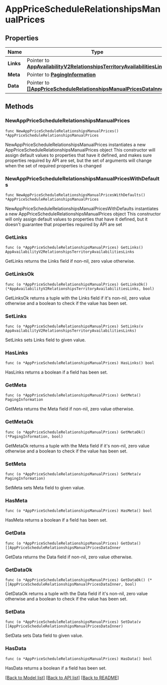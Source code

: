 # AppPriceScheduleRelationshipsManualPrices

## Properties

Name | Type | Description | Notes
------------ | ------------- | ------------- | -------------
**Links** | Pointer to [**AppAvailabilityV2RelationshipsTerritoryAvailabilitiesLinks**](AppAvailabilityV2RelationshipsTerritoryAvailabilitiesLinks.md) |  | [optional] 
**Meta** | Pointer to [**PagingInformation**](PagingInformation.md) |  | [optional] 
**Data** | Pointer to [**[]AppPriceScheduleRelationshipsManualPricesDataInner**](AppPriceScheduleRelationshipsManualPricesDataInner.md) |  | [optional] 

## Methods

### NewAppPriceScheduleRelationshipsManualPrices

`func NewAppPriceScheduleRelationshipsManualPrices() *AppPriceScheduleRelationshipsManualPrices`

NewAppPriceScheduleRelationshipsManualPrices instantiates a new AppPriceScheduleRelationshipsManualPrices object
This constructor will assign default values to properties that have it defined,
and makes sure properties required by API are set, but the set of arguments
will change when the set of required properties is changed

### NewAppPriceScheduleRelationshipsManualPricesWithDefaults

`func NewAppPriceScheduleRelationshipsManualPricesWithDefaults() *AppPriceScheduleRelationshipsManualPrices`

NewAppPriceScheduleRelationshipsManualPricesWithDefaults instantiates a new AppPriceScheduleRelationshipsManualPrices object
This constructor will only assign default values to properties that have it defined,
but it doesn't guarantee that properties required by API are set

### GetLinks

`func (o *AppPriceScheduleRelationshipsManualPrices) GetLinks() AppAvailabilityV2RelationshipsTerritoryAvailabilitiesLinks`

GetLinks returns the Links field if non-nil, zero value otherwise.

### GetLinksOk

`func (o *AppPriceScheduleRelationshipsManualPrices) GetLinksOk() (*AppAvailabilityV2RelationshipsTerritoryAvailabilitiesLinks, bool)`

GetLinksOk returns a tuple with the Links field if it's non-nil, zero value otherwise
and a boolean to check if the value has been set.

### SetLinks

`func (o *AppPriceScheduleRelationshipsManualPrices) SetLinks(v AppAvailabilityV2RelationshipsTerritoryAvailabilitiesLinks)`

SetLinks sets Links field to given value.

### HasLinks

`func (o *AppPriceScheduleRelationshipsManualPrices) HasLinks() bool`

HasLinks returns a boolean if a field has been set.

### GetMeta

`func (o *AppPriceScheduleRelationshipsManualPrices) GetMeta() PagingInformation`

GetMeta returns the Meta field if non-nil, zero value otherwise.

### GetMetaOk

`func (o *AppPriceScheduleRelationshipsManualPrices) GetMetaOk() (*PagingInformation, bool)`

GetMetaOk returns a tuple with the Meta field if it's non-nil, zero value otherwise
and a boolean to check if the value has been set.

### SetMeta

`func (o *AppPriceScheduleRelationshipsManualPrices) SetMeta(v PagingInformation)`

SetMeta sets Meta field to given value.

### HasMeta

`func (o *AppPriceScheduleRelationshipsManualPrices) HasMeta() bool`

HasMeta returns a boolean if a field has been set.

### GetData

`func (o *AppPriceScheduleRelationshipsManualPrices) GetData() []AppPriceScheduleRelationshipsManualPricesDataInner`

GetData returns the Data field if non-nil, zero value otherwise.

### GetDataOk

`func (o *AppPriceScheduleRelationshipsManualPrices) GetDataOk() (*[]AppPriceScheduleRelationshipsManualPricesDataInner, bool)`

GetDataOk returns a tuple with the Data field if it's non-nil, zero value otherwise
and a boolean to check if the value has been set.

### SetData

`func (o *AppPriceScheduleRelationshipsManualPrices) SetData(v []AppPriceScheduleRelationshipsManualPricesDataInner)`

SetData sets Data field to given value.

### HasData

`func (o *AppPriceScheduleRelationshipsManualPrices) HasData() bool`

HasData returns a boolean if a field has been set.


[[Back to Model list]](../README.md#documentation-for-models) [[Back to API list]](../README.md#documentation-for-api-endpoints) [[Back to README]](../README.md)


